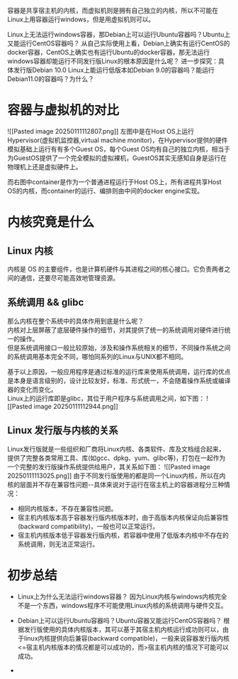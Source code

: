 容器是共享宿主机的内核，而虚拟机则是拥有自己独立的内核，所以不可能在Linux上用容器运行windows，但是用虚拟机则可以。

Linux上无法运行windows容器，那Debian上可以运行Ubuntu容器吗？Ubuntu上又能运行CentOS容器吗？  从自己实际使用上看，Debian上确实有运行CentOS的docker容器，CentOS上确实也有运行Ubuntu的docker容器，那无法运行windows容器却能运行不同发行版Linux的根本原因是什么呢？  进一步探究：具体发行版Debian 10.0 Linux上能运行低版本如Debian 9.0的容器吗？能运行Debian11.0的容器吗？为什么？

# 容器与虚拟机的对比
![[Pasted image 20250111112807.png]]
左图中是在Host OS上运行Hypervisor(虚拟机监控器,virtual machine monitor)，在Hypervisor提供的硬件模拟基础上运行有有多个Guest OS，每个Guest OS均有自己的独立内核，相当于为GuestOS提供了一个完全模拟的虚拟裸机，GuestOS其实无感知自身是运行在物理机上还是虚拟硬件上。

而右图中container是作为一个普通进程运行于Host OS上，所有进程共享Host OS的内核，而container的运行、编排则由中间的docker engine实现。

# 内核究竟是什么
## Linux 内核
内核是 OS 的主要组件，也是计算机硬件与其进程之间的核心接口。它负责两者之间的通信，还要尽可能高效地管理资源。

## 系统调用 && glibc
那么内核在整个系统中的具体作用到底是什么呢？  
内核对上层屏蔽了底层硬件操作的细节，对其提供了统一的系统调用对硬件进行统一的操作。  
但是系统调用接口一般比较原始，涉及和操作系统相关的细节，不同操作系统之间的系统调用基本完全不同，哪怕同系列的Linux与UNIX都不相同。  

基于以上原因，一般应用程序是通过标准的运行库来使用系统调用，运行库的优点是本身是语言级别的，设计比较友好，标准、形式统一，不会随着操作系统或编译器的变化而变化。  
Linux上的运行库即是glibc，其位于用户程序与系统调用之间，如下图：
![[Pasted image 20250111112944.png]]

## Linux 发行版与内核的关系
Linux发行版就是一些组织和厂商将Linux内核、各类软件、库及文档组合起来，提供了完整各类常用工具、库(如gcc、dpkg、yum、glibc等)，打包在一起作为一个完整的发行版操作系统提供给用户，其关系如下图：
![[Pasted image 20250111113025.png]]
由于不同发行版使用的都是同一个Linux内核，所以在内核的层面并不存在兼容性问题--具体来说对于运行在宿主机上的容器进程分三种情况：
- 相同内核版本，不存在兼容性问题。
- 宿主机内核版本高于容器发行版内核版本时，由于高版本内核保证向后兼容性(backward compatibility)，一般也可以正常运行。
- 宿主机内核版本低于容器发行版内核，若容器中使用了低版本内核中不存在的系统调用，则无法正常运行。

# 初步总结
- Linux上为什么无法运行windows容器？
因为Linux内核与windows内核完全不是一个东西，windows程序不可能使用Linux内核的系统调用与硬件交互。

- Debian上可以运行Ubuntu容器吗？Ubuntu容器又能运行CentOS容器吗？
根据发行版使用的具体内核版本，其可以基于其宿主机内核运行成功则可以，由于linux内核提供向后兼容(backward compatible)，一般来说容器发行版内核<=宿主机内核版本的情况都是可以成功的，而>宿主机内核的情况下可能可以成功。

-
